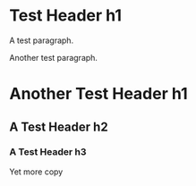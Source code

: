 Test Header h1
==============

A test paragraph.

Another test paragraph.

Another Test Header h1
======================

A Test Header h2
----------------

### A Test Header h3

Yet more copy
